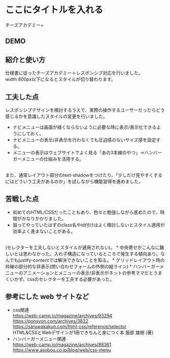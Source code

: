 # ここにタイトルを入れる
チーズアカデミー+

## DEMO


## 紹介と使い方
仕様書に従ったチーズアカデミー＋レスポンシブ対応を行いました。
<br>
width 800px以下になるとスタイルが切り替わります。

## 工夫した点
レスポンシブデザインを検討するうえで、実際の操作するユーザーだったらどう感じるかを意識したスタイルの変更を行いました。
<br>
* ナビメニューは画面が様くならないように必要な時に表示/表示化できるようにしておく。
* ナビメニューの表示/非表示を行わなくても圧迫感のないサイズ感を設定する。
* メニューの表示はウェブサイトでよく見る「あの3本線のやつ」→ハンバーガーメニューの仕組みを活用する。
<br>
また、通常レイアウト部分のtext-shadowをつけたり、「少しだけ見やすくするにはどういう工夫があるのか」を試しながら機能習得を進めました。

## 苦戦した点
* 初めてのHTML/CSSだったこともあり、色々と勉強しながら進めたので、時間がかなりかかりました。
* 狙ってやっていたはずのclass名やid付けはよく検討しないとスタイル適用が効率よく進まないことがある。
<br>
    (セレクターを工夫しないとスタイルが適用されない)。
* 中央寄せがこんなに難しいとは思わなかった。入れ子構造になっているところで発生する傾向あり。なんでもjustify-contentでは解決できないことを知る。
* グリッドレイアウト時の枠線の部分的な非表示(問い合わせフォームの外側の縦ライン)
* ハンバーガーメニューのアニメーションとメニューの表示/非表示がネットの参考ママだとうまくいかず、cssのセレクターを工夫する必要があった。

## 参考にした web サイトなど
* css関連
    <br>
    https://web-camp.io/magazine/archives/93294
    <br>
    https://ponsyon.com/archives/3832
    <br>
    https://saruwakakun.com/html-css/reference/selector
    <br>
    HTML&CSSとWebデザインが1冊できちんと身につく本 服部 雄樹 (著)
* ハンバーガーメニュー関連
    <br>
    https://web-camp.io/magazine/archives/88361
    <br>
    https://www.asobou.co.jp/blog/web/css-menu
